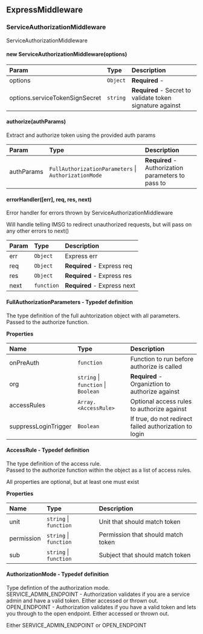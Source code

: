 ## ExpressMiddleware <a id="ExpressMiddleware"></a>

### ServiceAuthorizationMiddleware <a id="ServiceAuthorizationMiddleware"></a>

ServiceAuthorizationMiddleware

#### new ServiceAuthorizationMiddleware\(options\) <a id="ServiceAuthorizationMiddleware"></a>

| Param | Type | Description |
| :--- | :--- | :--- |
| options | `Object` | **Required** - |
| options.serviceTokenSignSecret | `string` | **Required** - Secret to validate token signature against |

#### authorize\(authParams\) <a id="authorize"></a>

Extract and authorize token using the provided auth params

| Param | Type | Description |
| :--- | :--- | :--- |
| authParams | `FullAuthorizationParameters` \| `AuthorizationMode` | **Required** - Authorization parameters to pass to |

#### errorHandler\(\[err\], req, res, next\) 

Error handler for errors thrown by ServiceAuthorizationMiddleware

Will handle telling IMSG to redirect unauthorized requests, but will pass on any other errors to next\(\)

| Param | Type | Description |
| :--- | :--- | :--- |
| err | `Object` | Express err |
| req | `Object` | **Required** - Express req |
| res | `Object` | **Required** - Express res |
| next | `function` | **Required** - Express next |

#### FullAuthorizationParameters - Typedef definition <a id="FullAuthorizationParameters"></a>

The type definition of the full auhtorization object with all parameters.  
Passed to the authorize function.

**Properties**

| Name | Type | Description |
| :--- | :--- | :--- |
| onPreAuth | `function` | Function to run before authorize is called |
| org | `string` \| `function` \| `Boolean` | **Required** - Organiztion to authorize against |
| accessRules | `Array.<AccessRule>` | Optional access rules to authorize against |
| suppressLoginTrigger | `Boolean` | If true, do not redirect failed authorization to login |

#### AccessRule - Typedef definition <a id="AccessRule"></a>

The type definition of the access rule.  
Passed to the authorize function within the  object as a list of access rules.

All properties are optional, but at least one must exist

**Properties**

| Name | Type | Description |
| :--- | :--- | :--- |
| unit | `string` \| `function` | Unit that should match token |
| permission | `string` \| `function` | Permission that should match token |
| sub | `string` \| `function` | Subject that should match token |

#### AuthorizationMode - Typedef definition <a id="AuthorizationMode"></a>

Type defintion of the authorization mode.  
SERVICE\_ADMIN\_ENDPOINT - Authorization validates if you are a service admin and have a valid token. Either accessed or thrown out.  
OPEN\_ENDPOINT - Authorization validates if you have a valid token and lets you through to the open endpoint. Either accessed or thrown out.

Either SERVICE\_ADMIN\_ENDPOINT or OPEN\_ENDPOINT

